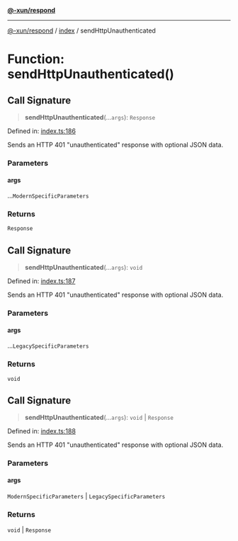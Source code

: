 [**@-xun/respond**](../../README.md)

***

[@-xun/respond](../../README.md) / [index](../README.md) / sendHttpUnauthenticated

# Function: sendHttpUnauthenticated()

## Call Signature

> **sendHttpUnauthenticated**(...`args`): `Response`

Defined in: [index.ts:186](https://github.com/Xunnamius/api-utils/blob/2999e4472bea4c5a8ecd8f7c7fbf77e6b4bc26db/packages/respond/src/index.ts#L186)

Sends an HTTP 401 "unauthenticated" response with optional JSON data.

### Parameters

#### args

...`ModernSpecificParameters`

### Returns

`Response`

## Call Signature

> **sendHttpUnauthenticated**(...`args`): `void`

Defined in: [index.ts:187](https://github.com/Xunnamius/api-utils/blob/2999e4472bea4c5a8ecd8f7c7fbf77e6b4bc26db/packages/respond/src/index.ts#L187)

Sends an HTTP 401 "unauthenticated" response with optional JSON data.

### Parameters

#### args

...`LegacySpecificParameters`

### Returns

`void`

## Call Signature

> **sendHttpUnauthenticated**(...`args`): `void` \| `Response`

Defined in: [index.ts:188](https://github.com/Xunnamius/api-utils/blob/2999e4472bea4c5a8ecd8f7c7fbf77e6b4bc26db/packages/respond/src/index.ts#L188)

Sends an HTTP 401 "unauthenticated" response with optional JSON data.

### Parameters

#### args

`ModernSpecificParameters` | `LegacySpecificParameters`

### Returns

`void` \| `Response`
